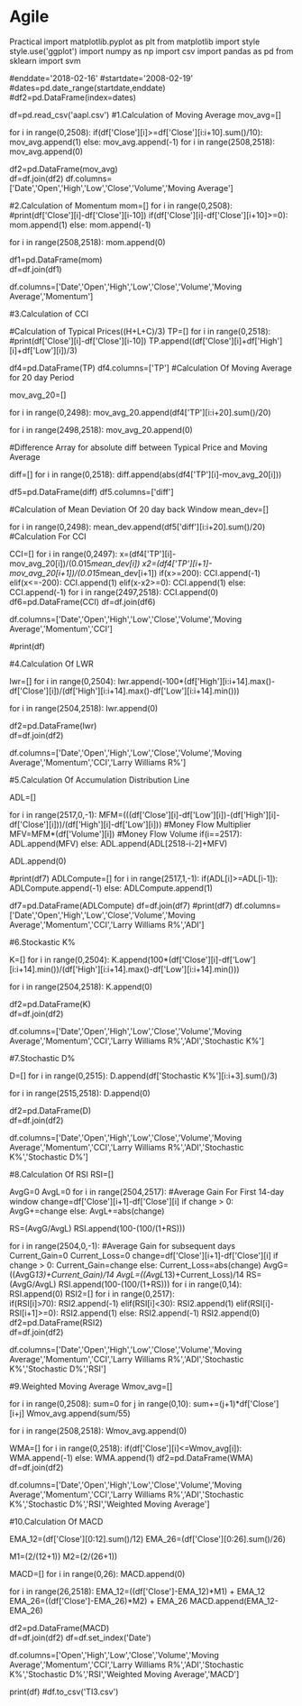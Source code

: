 # Agile
Practical
import matplotlib.pyplot as plt
from matplotlib import style
style.use('ggplot')
import numpy as np
import csv 
import pandas as pd
from sklearn import svm

#enddate='2018-02-16'
#startdate='2008-02-19'
#dates=pd.date_range(startdate,enddate)
#df2=pd.DataFrame(index=dates)

df=pd.read_csv('aapl.csv')
#1.Calculation of Moving Average
mov_avg=[]
    
for i in range(0,2508):
    if(df['Close'][i]>=df['Close'][i:i+10].sum()/10):
        mov_avg.append(1)
    else:
        mov_avg.append(-1)
for i in range(2508,2518):
    mov_avg.append(0)
    
    
df2=pd.DataFrame(mov_avg)  
df=df.join(df2)
df.columns=['Date','Open','High','Low','Close','Volume','Moving Average']

#2.Calculation of Momentum
mom=[]
for i in range(0,2508):
    #print(df['Close'][i]-df['Close'][i-10])
    if(df['Close'][i]-df['Close'][i+10]>=0):
        mom.append(1)
    else:
        mom.append(-1)

for i in range(2508,2518):
    mom.append(0)
    
df1=pd.DataFrame(mom)  
df=df.join(df1)

df.columns=['Date','Open','High','Low','Close','Volume','Moving Average','Momentum']

#3.Calculation of CCI

#Calculation of Typical Prices((H+L+C)/3)
TP=[]
for i in range(0,2518):
    #print(df['Close'][i]-df['Close'][i-10])
    TP.append((df['Close'][i]+df['High'][i]+df['Low'][i])/3)

df4=pd.DataFrame(TP)
df4.columns=['TP']
#Calculation Of Moving Average for 20 day Period

mov_avg_20=[]

for i in range(0,2498):
    mov_avg_20.append(df4['TP'][i:i+20].sum()/20)

for i in range(2498,2518):
    mov_avg_20.append(0)
        
#Difference Array for absolute diff between Typical Price and Moving Average
    
diff=[]
for i in range(0,2518):
    diff.append(abs(df4['TP'][i]-mov_avg_20[i]))
    
df5=pd.DataFrame(diff)
df5.columns=['diff']
    
#Calculation of Mean Deviation Of 20 day back Window
mean_dev=[]

for i in range(0,2498):
    mean_dev.append(df5['diff'][i:i+20].sum()/20)
#Calculation For CCI

CCI=[]
for i in range(0,2497):
    x=(df4['TP'][i]-mov_avg_20[i])/(0.015*mean_dev[i])
    x2=(df4['TP'][i+1]-mov_avg_20[i+1])/(0.015*mean_dev[i+1])
    if(x>=200):
        CCI.append(-1)
    elif(x<=-200):
        CCI.append(1)
    elif(x-x2>=0):
        CCI.append(1)
    else:
        CCI.append(-1)
for i in range(2497,2518):
    CCI.append(0)
df6=pd.DataFrame(CCI)
df=df.join(df6)

df.columns=['Date','Open','High','Low','Close','Volume','Moving Average','Momentum','CCI']

#print(df)

#4.Calculation Of LWR

lwr=[]
for i in range(0,2504):
    lwr.append(-100*(df['High'][i:i+14].max()-df['Close'][i])/(df['High'][i:i+14].max()-df['Low'][i:i+14].min()))

for i in range(2504,2518):
    lwr.append(0)
    
df2=pd.DataFrame(lwr)  
df=df.join(df2)

df.columns=['Date','Open','High','Low','Close','Volume','Moving Average','Momentum','CCI','Larry Williams R%']

#5.Calculation Of Accumulation Distribution Line

ADL=[]
    
for i in range(2517,0,-1):
    MFM=(((df['Close'][i]-df['Low'][i])-(df['High'][i]-df['Close'][i]))/(df['High'][i]-df['Low'][i])) #Money Flow Multiplier
    MFV=MFM*(df['Volume'][i]) #Money Flow Volume
    if(i==2517):
        ADL.append(MFV)
    else:
        ADL.append(ADL[2518-i-2]+MFV)
    
ADL.append(0)
      
#print(df7)
ADLCompute=[]
for i in range(2517,1,-1):
    if(ADL[i]>=ADL[i-1]):
        ADLCompute.append(-1)
    else:
        ADLCompute.append(1)

df7=pd.DataFrame(ADLCompute)
df=df.join(df7)
#print(df7)
df.columns=['Date','Open','High','Low','Close','Volume','Moving Average','Momentum','CCI','Larry Williams R%','ADI']

#6.Stockastic K%

K=[]
for i in range(0,2504):
    K.append(100*(df['Close'][i]-df['Low'][i:i+14].min())/(df['High'][i:i+14].max()-df['Low'][i:i+14].min()))

for i in range(2504,2518):
    K.append(0)
    
df2=pd.DataFrame(K)  
df=df.join(df2)

df.columns=['Date','Open','High','Low','Close','Volume','Moving Average','Momentum','CCI','Larry Williams R%','ADI','Stochastic K%']

#7.Stochastic D%

D=[]
for i in range(0,2515):
    D.append(df['Stochastic K%'][i:i+3].sum()/3)

for i in range(2515,2518):
    D.append(0)
    
df2=pd.DataFrame(D)  
df=df.join(df2)

df.columns=['Date','Open','High','Low','Close','Volume','Moving Average','Momentum','CCI','Larry Williams R%','ADI','Stochastic K%','Stochastic D%']

#8.Calculation Of RSI
RSI=[]

AvgG=0
AvgL=0
for i in range(2504,2517):                      #Average Gain For First 14-day window
    change=df['Close'][i+1]-df['Close'][i]
    if change > 0:
        AvgG+=change
    else:
        AvgL+=abs(change)
        
RS=(AvgG/AvgL)
RSI.append(100-(100/(1+RS)))

for i in range(2504,0,-1):                #Average Gain for subsequent days
    Current_Gain=0
    Current_Loss=0
    change=df['Close'][i+1]-df['Close'][i]
    if change > 0:
        Current_Gain=change
    else:
        Current_Loss=abs(change)
    AvgG=((AvgG*13)+Current_Gain)/14
    AvgL=((AvgL*13)+Current_Loss)/14
    RS=(AvgG/AvgL)
    RSI.append(100-(100/(1+RS)))
for i in range(0,14):
    RSI.append(0)
RSI2=[]
for i in range(0,2517):   
    if(RSI[i]>70):
        RSI2.append(-1)
    elif(RSI[i]<30):
        RSI2.append(1)
    elif(RSI[i]-RSI[i+1]>=0):
        RSI2.append(1)
    else:
        RSI2.append(-1)
RSI2.append(0)
df2=pd.DataFrame(RSI2)  
df=df.join(df2)

df.columns=['Date','Open','High','Low','Close','Volume','Moving Average','Momentum','CCI','Larry Williams R%','ADI','Stochastic K%','Stochastic D%','RSI']

#9.Weighted Moving Average
Wmov_avg=[]

for i in range(0,2508):
    sum=0
    for j in range(0,10):
        sum+=(j+1)*df['Close'][i+j]
    Wmov_avg.append(sum/55)

for i in range(2508,2518):
    Wmov_avg.append(0)
    
WMA=[]
for i in range(0,2518):
    if(df['Close'][i]<=Wmov_avg[i]):
        WMA.append(-1)
    else:
        WMA.append(1)
df2=pd.DataFrame(WMA)  
df=df.join(df2)

df.columns=['Date','Open','High','Low','Close','Volume','Moving Average','Momentum','CCI','Larry Williams R%','ADI','Stochastic K%','Stochastic D%','RSI','Weighted Moving Average']

#10.Calculation Of MACD

EMA_12=(df['Close'][0:12].sum()/12)
EMA_26=(df['Close'][0:26].sum()/26)

M1=(2/(12+1))
M2=(2/(26+1))

MACD=[]
for i in range(0,26):
    MACD.append(0)
    
for i in range(26,2518):
    EMA_12=((df['Close']-EMA_12)*M1) + EMA_12
    EMA_26=((df['Close']-EMA_26)*M2) + EMA_26
    MACD.append(EMA_12-EMA_26)
    
df2=pd.DataFrame(MACD)  
df=df.join(df2)
df=df.set_index('Date')

df.columns=['Open','High','Low','Close','Volume','Moving Average','Momentum','CCI','Larry Williams R%','ADI','Stochastic K%','Stochastic D%','RSI','Weighted Moving Average','MACD']

print(df)
#df.to_csv('TI3.csv')
